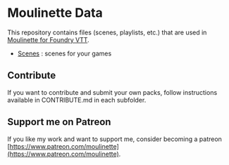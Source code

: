 # Moulinette Data

This repository contains files (scenes, playlists, etc.) that are used in [Moulinette for Foundry VTT](https://github.com/SvenWerlen/fvtt-moulinette).

* [Scenes](scenes/README.md) : scenes for your games

## Contribute

If you want to contribute and submit your own packs, follow instructions available in CONTRIBUTE.md in each subfolder.

## Support me on Patreon

If you like my work and want to support me, consider becoming a patreon
[https://www.patreon.com/moulinette](https://www.patreon.com/moulinette).
